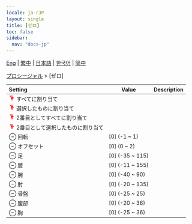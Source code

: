 ```yaml
---
locale: ja-rJP
layout: single
title: [ゼロ]
toc: false
sidebar:
  nav: "docs-jp"
---
```

[Eng](/dancexr/menu/2025.4/motion/zero) | [繁中](/tw/dancexr/menu/2025.4/motion/zero) | [日本語](/jp/dancexr/menu/2025.4/motion/zero) | [한국어](/kr/dancexr/menu/2025.4/motion/zero) | [简中](/zh/dancexr/menu/2025.4/motion/zero)

[プロシージャル](../menu#プロシージャル) > [ゼロ]



| Setting | Value | Description |
| :--- | --- | :--- |
| <img src="/images/icon/ic_motion.png" alt="motion icon"/> すべてに割り当て|| 
| <img src="/images/icon/ic_motion.png" alt="motion icon"/> 選択したものに割り当て|| 
| <img src="/images/icon/ic_motion.png" alt="motion icon"/> 2番目としてすべてに割り当て|| 
| <img src="/images/icon/ic_motion.png" alt="motion icon"/> 2番目として選択したものに割り当て|| 
|  ⊖ 回転| [0] (-1 ~ 1) | 
|  ⊖ オフセット| [0] (0 ~ 2) | 
|  ⊖ 足| [0] (-35 ~ 115) | 
|  ⊖ 膝| [0] (-11 ~ 155) | 
|  ⊖ 腕| [0] (-40 ~ 90) | 
|  ⊖ 肘| [0] (-20 ~ 135) | 
|  ⊖ 骨盤| [0] (-25 ~ 25) | 
|  ⊖ 腹部| [0] (-20 ~ 36) | 
|  ⊖ 胸| [0] (-25 ~ 36) | 
